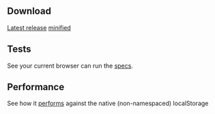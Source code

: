 
## Download

[Latest release](dist/tote.js) [minified](dist/tote.min.js)


## Tests

See your current browser can run the [specs](spec/). 


## Performance 

See how it [performs](http://jsperf.com/tote-vs-native-storage) against the native (non-namespaced) localStorage

